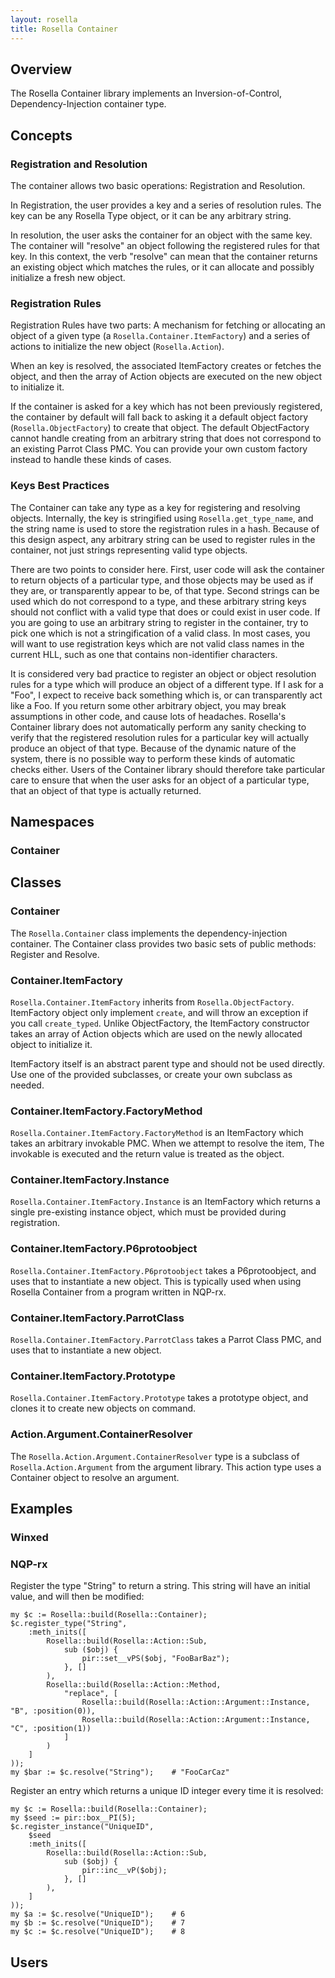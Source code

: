 ```yaml
---
layout: rosella
title: Rosella Container
---
```


## Overview

The Rosella Container library implements an Inversion-of-Control,
Dependency-Injection container type.

## Concepts

### Registration and Resolution

The container allows two basic operations: Registration and Resolution.

In Registration, the user provides a key and a series of resolution rules. The
key can be any Rosella Type object, or it can be any arbitrary string.

In resolution, the user asks the container for an object with the same key.
The container will "resolve" an object following the registered rules for that
key. In this context, the verb "resolve" can mean that the container returns
an existing object which matches the rules, or it can allocate and possibly
initialize a fresh new object.

### Registration Rules

Registration Rules have two parts: A mechanism for fetching or allocating an
object of a given type (a `Rosella.Container.ItemFactory`) and a series of
actions to initialize the new object (`Rosella.Action`).

When an key is resolved, the associated ItemFactory creates or fetches the
object, and then the array of Action objects are executed on the new object to
initialize it.

If the container is asked for a key which has not been previously registered,
the container by default will fall back to asking it a default object factory
(`Rosella.ObjectFactory`) to create that object. The default ObjectFactory
cannot handle creating from an arbitrary string that does not correspond to
an existing Parrot Class PMC. You can provide your own custom factory instead
to handle these kinds of cases.

### Keys Best Practices

The Container can take any type as a key for registering and resolving
objects. Internally, the key is stringified using `Rosella.get_type_name`, and
the string name is used to store the registration rules in a hash. Because
of this design aspect, any arbitrary string can be used to register rules in
the container, not just strings representing valid type objects.

There are two points to consider here. First, user code will ask the container
to return objects of a particular type, and those objects may be used as if
they are, or transparently appear to be, of that type. Second strings can be
used which do not correspond to a type, and these arbitrary string keys should
not conflict with a valid type that does or could exist in user code. If you
are going to use an arbitrary string to register in the container, try to pick
one which is not a stringification of a valid class. In most cases, you will
want to use registration keys which are not valid class names in the current
HLL, such as one that contains non-identifier characters.

It is considered very bad practice to register an object or object resolution
rules for a type which will produce an object of a different type. If I ask
for a "Foo", I expect to receive back something which is, or can transparently
act like a Foo. If you return some other arbitrary object, you may break
assumptions in other code, and cause lots of headaches. Rosella's Container
library does not automatically perform any sanity checking to verify that
the registered resolution rules for a particular key will actually produce an
object of that type. Because of the dynamic nature of the system, there is no
possible way to perform these kinds of automatic checks either. Users of the
Container library should therefore take particular care to ensure that when
the user asks for an object of a particular type, that an object of that type
is actually returned.

## Namespaces

### Container

## Classes

### Container

The `Rosella.Container` class implements the dependency-injection container.
The Container class provides two basic sets of public methods: Register and
Resolve.

### Container.ItemFactory

`Rosella.Container.ItemFactory` inherits from `Rosella.ObjectFactory`.
ItemFactory object only implement `create`, and will throw an exception if you
call `create_typed`. Unlike ObjectFactory, the ItemFactory constructor takes
an array of Action objects which are used on the newly allocated object to
initialize it.

ItemFactory itself is an abstract parent type and should not be used directly.
Use one of the provided subclasses, or create your own subclass as needed.

### Container.ItemFactory.FactoryMethod

`Rosella.Container.ItemFactory.FactoryMethod` is an ItemFactory which takes
an arbitrary invokable PMC. When we attempt to resolve the item, The
invokable is executed and the return value is treated as the object.

### Container.ItemFactory.Instance

`Rosella.Container.ItemFactory.Instance` is an ItemFactory which returns a
single pre-existing instance object, which must be provided during
registration.

### Container.ItemFactory.P6protoobject

`Rosella.Container.ItemFactory.P6protoobject` takes a P6protoobject, and
uses that to instantiate a new object. This is typically used when using
Rosella Container from a program written in NQP-rx.

### Container.ItemFactory.ParrotClass

`Rosella.Container.ItemFactory.ParrotClass` takes a Parrot Class PMC, and
uses that to instantiate a new object.

### Container.ItemFactory.Prototype

`Rosella.Container.ItemFactory.Prototype` takes a prototype object, and clones
it to create new objects on command.

### Action.Argument.ContainerResolver

The `Rosella.Action.Argument.ContainerResolver` type is a subclass of
`Rosella.Action.Argument` from the argument library. This action type uses a
Container object to resolve an argument.

## Examples

### Winxed

### NQP-rx

Register the type "String" to return a string. This string will have an
initial value, and will then be modified:

    my $c := Rosella::build(Rosella::Container);
    $c.register_type("String",
        :meth_inits([
            Rosella::build(Rosella::Action::Sub,
                sub ($obj) {
                    pir::set__vPS($obj, "FooBarBaz");
                }, []
            ),
            Rosella::build(Rosella::Action::Method,
                "replace", [
                    Rosella::build(Rosella::Action::Argument::Instance, "B", :position(0)),
                    Rosella::build(Rosella::Action::Argument::Instance, "C", :position(1))
                ]
            )
        ]
    ));
    my $bar := $c.resolve("String");    # "FooCarCaz"

Register an entry which returns a unique ID integer every time it is resolved:

    my $c := Rosella::build(Rosella::Container);
    my $seed := pir::box__PI(5);
    $c.register_instance("UniqueID",
        $seed
        :meth_inits([
            Rosella::build(Rosella::Action::Sub,
                sub ($obj) {
                    pir::inc__vP($obj);
                }, []
            ),
        ]
    ));
    my $a := $c.resolve("UniqueID");    # 6
    my $b := $c.resolve("UniqueID");    # 7
    my $c := $c.resolve("UniqueID");    # 8

## Users
